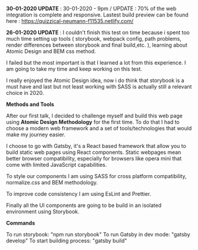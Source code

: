 **30-01-2020 UPDATE** : 30-01-2020 - 9pm / UPDATE : 70% of the web integration is complete and responsive.
Lastest build preview can be found here : https://quizzical-neumann-f11535.netlify.com/

**26-01-2020 UPDATE** : I couldn't finish this test on time because i spent too much time setting up tools ( storybook, webpack config, path problems, render differences between storybook and final build,etc. ), learning about Atomic Design and BEM css method.

I failed but the most important is that I learned a lot from this experience. I am going to take my time and keep working on this test.

I really enjoyed the Atomic Design idea, now i do think that storybook is a must have and last but not least working with SASS is actually still a relevant choice in 2020.


**Methods and Tools**

After our first talk, I decided to challenge myself and build this web page using  **Atomic Design Methodology** for the first time.
To do that I had to choose a modern web framework and a set of tools/technologies that would make my journey easier.

I choose to go with Gatsby, it's a React based framework that allow you to build static web pages using React components.
Static webpages mean better browser compatibility, especially for browsers like opera mini that come with limited JavaScript capabilities.

To style our components I am using SASS for cross platform compatibility, normalize.css and BEM methodology.

To improve code consistency I am using EsLint and Prettier.

Finally all the UI components are going to be build in an isolated environment using Storybook.

**Commands**

To run storybook: "npm run storybook"
To run Gatsby in dev mode: "gatsby develop"
To start building process: "gatsby build"